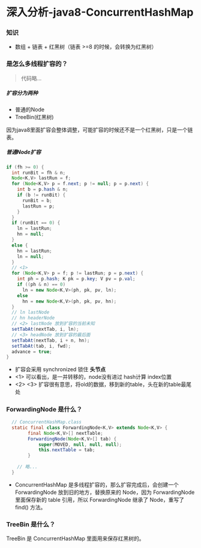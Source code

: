 # 深入分析-java8-ConcurrentHashMap





### 知识

- 数组 + 链表 + 红黑树（链表 >=8 的时候，会转换为红黑树）





### 是怎么多线程扩容的？

>  代码略...



##### 扩容分为两种

- 普通的Node
- TreeBin(红黑树)

因为java8里面扩容会整体调整，可能扩容的时候还不是一个红黑树，只是一个链表。



##### 普通Node扩容

```java
if (fh >= 0) {
  int runBit = fh & n;
  Node<K,V> lastRun = f;
  for (Node<K,V> p = f.next; p != null; p = p.next) {
    int b = p.hash & n;
    if (b != runBit) {
      runBit = b;
      lastRun = p;
    }
  }
  if (runBit == 0) {
    ln = lastRun;
    hn = null;
  }
  else {
    hn = lastRun;
    ln = null;
  }
  // <1>
  for (Node<K,V> p = f; p != lastRun; p = p.next) {
    int ph = p.hash; K pk = p.key; V pv = p.val;
    if ((ph & n) == 0)
      ln = new Node<K,V>(ph, pk, pv, ln);
    else
      hn = new Node<K,V>(ph, pk, pv, hn);
  }
  // ln lastNode
  // hn headerNode
  // <2> lastNode 放到扩容的当前未知
  setTabAt(nextTab, i, ln);
  // <3> headNode 放到扩容的最后面
  setTabAt(nextTab, i + n, hn);
  setTabAt(tab, i, fwd);
  advance = true;
}
```



- 扩容会采用 synchronized 锁住 **头节点** 
- <1> 可以看出，是一并转移的，node没有进过 hash计算 index位置
- <2> <3> 扩容很有意思，将old的数据，移到新的table，头在新的table最尾处



##### 















### ForwardingNode 是什么？

```java
  // ConcurrentHashMap.class
  static final class ForwardingNode<K,V> extends Node<K,V> {
        final Node<K,V>[] nextTable;
        ForwardingNode(Node<K,V>[] tab) {
            super(MOVED, null, null, null);
            this.nextTable = tab;
        }
    
    // 略...
  }
```

- ConcurrentHashMap 是多线程扩容的，那么扩容完成后，会创建一个 ForwardingNode 放到旧的地方，替换原来的 Node，因为 ForwardingNode 里面保存新的 table 引用，所以 ForwardingNode 继承了 Node，重写了find() 方法。



### TreeBin 是什么？

TreeBin 是 ConcurrentHashMap 里面用来保存红黑树的。





